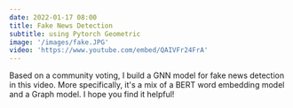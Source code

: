 ```yaml
---
date: 2022-01-17 08:00
title: Fake News Detection
subtitle: using Pytorch Geometric
image: '/images/fake.JPG'
video: 'https://www.youtube.com/embed/QAIVFr24FrA'
---
```


Based on a community voting, I build a GNN model for fake news detection in this video. More specifically, it's a mix of a BERT word embedding model and a Graph model. I hope you find it helpful!